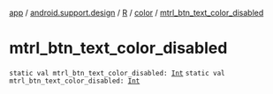 [app](../../../index.md) / [android.support.design](../../index.md) / [R](../index.md) / [color](index.md) / [mtrl_btn_text_color_disabled](./mtrl_btn_text_color_disabled.md)

# mtrl_btn_text_color_disabled

`static val mtrl_btn_text_color_disabled: `[`Int`](https://kotlinlang.org/api/latest/jvm/stdlib/kotlin/-int/index.html)
`static val mtrl_btn_text_color_disabled: `[`Int`](https://kotlinlang.org/api/latest/jvm/stdlib/kotlin/-int/index.html)